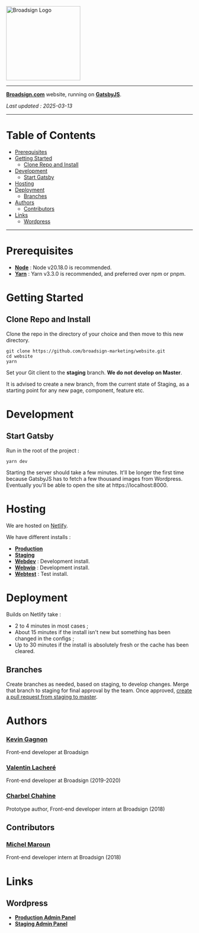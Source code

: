 <img src="https://broadsign.com/broadsign_outline.svg" alt="Broadsign Logo" width="200" />

---

**[Broadsign.com](https://broadsign.com)** website, running on **[GatsbyJS](https://www.gatsbyjs.org)**.

_Last updated : 2025-03-13_

---

# Table of Contents

-   [Prerequisites](#prerequisites)
-   [Getting Started](#getting-started)
    -   [Clone Repo and Install](#clone-repo-and-install)
-   [Development](#development)
    -   [Start Gatsby](#start-gatsby)
-   [Hosting](#hosting)
-   [Deployment](#deployment)
    -   [Branches](#branches)
-   [Authors](#authors)
    -   [Contributors](#contributors)
-   [Links](#links)
    -   [Wordpress](#wordpress)

---

# Prerequisites

-   [**Node**](https://nodejs.org/) : Node v20.18.0 is recommended.
-   [**Yarn**](https://yarnpkg.com/) : Yarn v3.3.0 is recommended, and preferred over npm or pnpm.

# Getting Started

## Clone Repo and Install

Clone the repo in the directory of your choice and then move to this new directory.

```
git clone https://github.com/broadsign-marketing/website.git
cd website
yarn
```

Set your Git client to the **staging** branch. **We do not develop on Master**.

It is advised to create a new branch, from the current state of Staging, as a starting point for any new page, component, feature etc.

# Development

## Start Gatsby

Run in the root of the project :

```
yarn dev
```

Starting the server should take a few minutes. It'll be longer the first time because GatsbyJS has to fetch a few thousand images from Wordpress. Eventually you'll be able to open the site at https://localhost:8000.

# Hosting

We are hosted on [Netlify](https://app.netlify.com/sites/broadsign/overview).

We have different installs :

-   **[Production](https://broadsign.com/)**
-   **[Staging](https://staging.broadsign.com/)**
-   **[Webdev](https://webdev.broadsign.com/)** : Development install.
-   **[Webwip](https://webwip.broadsign.com/)** : Development install.
-   **[Webtest](https://webtest.broadsign.com/)** : Test install.

# Deployment

Builds on Netlify take :

-   2 to 4 minutes in most cases ;
-   About 15 minutes if the install isn't new but something has been changed in the configs ;
-   Up to 30 minutes if the install is absolutely fresh or the cache has been cleared.

## Branches

Create branches as needed, based on staging, to develop changes. Merge that branch to staging for final approval by the team. Once approved, [create a pull request from staging to master](https://github.com/broadsign-marketing/website/compare/master...staging).

# Authors

### [Kevin Gagnon](https://www.linkedin.com/in/kevin-gagnon-aa485972/)

Front-end developer at Broadsign

### [Valentin Lacheré](https://www.linkedin.com/in/valentin-lacher%C3%A9/)

Front-end developer at Broadsign (2019-2020)

### [Charbel Chahine](https://www.linkedin.com/in/charbelchahine/)

Prototype author, Front-end developer intern at Broadsign (2018)

## Contributors

### [Michel Maroun](https://www.linkedin.com/in/michel-maroun-b564a5126/)

Front-end developer intern at Broadsign (2018)

# Links

## Wordpress

-   **[Production Admin Panel](https://writers.broadsign.com/wp-admin/)**
-   **[Staging Admin Panel](http://broadsignposts.staging.wpengine.com/wp-admin/)**
